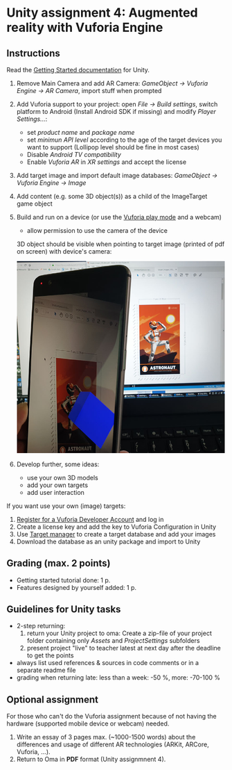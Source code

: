 # Unity assignment 4: Augmented reality with Vuforia Engine

## Instructions

Read the [Getting Started documentation](https://library.vuforia.com/articles/Training/getting-started-with-vuforia-in-unity.html) for Unity.

1. Remove Main Camera and add AR Camera: _GameObject -> Vuforia Engine -> AR Camera_, import stuff when prompted
2. Add Vuforia support to your project: open _File -> Build settings_, switch platform to Android (Install Android SDK if missing) and modify _Player Settings..._:
    - set _product name_ and _package name_
    - set _minimun API level_ according to the age of the target devices you want to support (Lollipop level should be fine in most cases)
    - Disable _Android TV compatibility_
    - Enable _Vuforia AR_ in _XR settings_ and accept the license
3. Add target image and import default image databases: _GameObject -> Vuforia Engine -> Image_
4. Add content (e.g. some 3D object(s)) as a child of the ImageTarget game object
5. Build and run on a device (or use the [Vuforia play mode](https://library.vuforia.com/content/vuforia-library/en/articles/Solution/vuforia-play-mode-in-unity.html) and a webcam)
    - allow permission to use the camera of the device

    3D object should be visible when pointing to target image (printed of pdf on screen) with device's camera:

    ![Example of running app](../assets/unity-vuforia-qs.jpg)

6. Develop further, some ideas:
   - use your own 3D models
   - add your own targets
   - add user interaction

If you want use your own (image) targets:

1. [Register for a Vuforia Developer Account](https://developer.vuforia.com/) and log in
2. Create a license key and add the key to Vuforia Configuration in Unity
3. Use [Target manager](https://developer.vuforia.com/vui/develop/databases) to create a target database and add your images
4. Download the database as an unity package and import to Unity

## Grading (max. 2 points)

- Getting started tutorial done: 1 p.
- Features designed by yourself added: 1 p.  

## Guidelines for Unity tasks

- 2-step returning:
  1. return your Unity project to oma: Create a zip-file of your project folder containing only _Assets_ and _ProjectSettings_ subfolders
  2. present project "live" to teacher latest at next day after the deadline to get the points
- always list used references & sources in code comments or in a separate readme file
- grading when returning late: less than a week: -50 %, more: -70-100 %

## Optional assignment

For those who can't do the Vuforia assignment because of not having the hardware (supported mobile device or webcam) needed.

1. Write an essay of 3 pages max. (~1000-1500 words) about the differences and usage of different AR technologies (ARKit, ARCore, Vuforia, ...).
2. Return to Oma in **PDF** format (Unity assignmnent 4).

